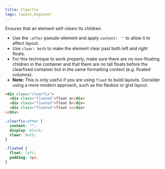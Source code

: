 ```yaml
---
title: Clearfix
tags: layout,beginner
---
```


Ensures that an element self-clears its children.

- Use the `:after` pseudo-element and apply `content: ''` to allow it to affect layout.
- Use `clear: both` to make the element clear past both left and right floats.
- For this technique to work properly, make sure there are no non-floating children in the container and that there are no tall floats before the clearfixed container but in the same formatting context (e.g. floated columns).
- **Note:** This is only useful if you are using `float` to build layouts. Consider using a more modern approach, such as the flexbox or grid layout.

```html
<div class="clearfix">
  <div class="floated">float a</div>
  <div class="floated">float b</div>
  <div class="floated">float c</div>
</div>
```

```css
.clearfix:after {
  content: "";
  display: block;
  clear: both;
}

.floated {
  float: left;
  padding: 4px;
}
```
